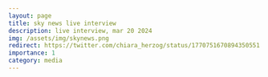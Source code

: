 ```yaml
---
layout: page
title: sky news live interview
description: live interview, mar 20 2024
img: /assets/img/skynews.png
redirect: https://twitter.com/chiara_herzog/status/1770751670894350551
importance: 1
category: media
---
```

